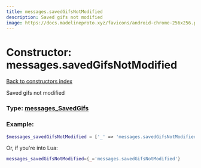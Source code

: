 ```yaml
---
title: messages.savedGifsNotModified
description: Saved gifs not modified
image: https://docs.madelineproto.xyz/favicons/android-chrome-256x256.png
---
```

# Constructor: messages.savedGifsNotModified  
[Back to constructors index](index.md)



Saved gifs not modified




### Type: [messages\_SavedGifs](../types/messages_SavedGifs.md)


### Example:

```php
$messages_savedGifsNotModified = ['_' => 'messages.savedGifsNotModified'];
```  


Or, if you're into Lua:

```lua
messages_savedGifsNotModified={_='messages.savedGifsNotModified'}

```


